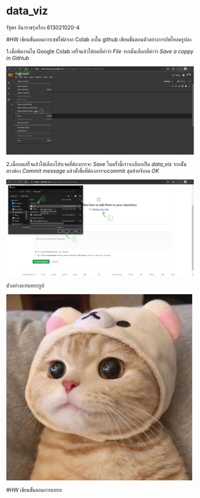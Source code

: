 # data_viz

รัฐพร ลีนาราชรุ่งเรือง 613021020-4

#HW
เขียนขั้นตอนการเซฟไฟล์จาก Colab ลงใน github
เขียนขั้นตอนตัวอย่างการอัพโหลดรูปลง 

1.เมื่อพิมงานใน Google Colab เสร็จแล้วให้กดที่คำว่า _File_ จากนั้นเลือกที่คำว่า _Save a coppy in GitHub_


![ขั้นตอนแรก](Pic1.jpg)


2.เมื่อกดเสร็จแล้วให้เลือกโปรเจคที่ต้องการจะ _Save_ ในครั้งนี้เราจะเลือกเป็น _data_vis_ จากนัั้นตรงช่อง _Commit message_ แล้วตั้งชื่อที่ต้องการจะcommit สุดท้ายจึงกด _OK_ 

![ขั้นตอนสอง](Pic3.jpg)


ตัวอย่างการแทรกรูป

![CAT](CatCat.jpg)



#HW
เขียนขั้นตอนการแทรก
